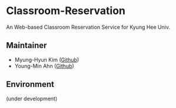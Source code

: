 # Classroom-Reservation
An Web-based Classroom Reservation Service for Kyung Hee Univ.

## Maintainer
- Myung-Hyun Kim ([Github](https://github.cmm/freckie))
- Young-Min Ahn ([Github](https://github.com/ph-2))

## Environment
(under development)